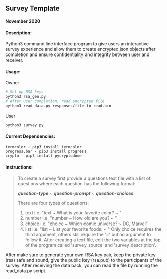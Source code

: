 ## Survey Template
#### November 2020
#### Description: 
Python3 command line interface program to give users an interactive survey experience and allow them to create encrypted json objects after completion and ensure confidentiality and integrity between user and receiver.
#### Usage:
Owner
```bash
# Set up RSA keys
python3 rsa_gen.py
# After user completion, read encrypted file
python3 read_data.py responses/file-to-read.bin
```
User 
```bash
python3 survey.py
```
#### Current Dependencies: 
	termcolor - pip3 install termcolor
	progress.bar - pip3 install progress
	crypto - pip3 install pycryptodome
#### Instructions: 
> To create a survey first provide a questions text file with a list of questions where each question has the following format:
> 
> ***question-type*** ~ ***question-prompt*** ~ ***question-choices***
> 
> There are four types of questions:
> 1. text i.e. "text ~ What is your favorite color? ~ "
> 2. number i.e. "number ~ How old are you? ~ "
> 3. choice i.e. "choice ~ Which comic universe? ~ DC, Marvel"
> 4. list i.e. "list ~ List your favorite foods: ~ "
> Only choice requires the third argument, others still require the '~' but no argument to follow it. After creating a text file, edit the two variables at the top of the program called 'survey_source' and 'survey_description'.

After make sure to generate your own RSA key pair, keep the private key (rsa) safe and sound, give the public key (rsa.pub) to the participants of the survey. After receiving the data back, you can read the file by running the read_data.py script.